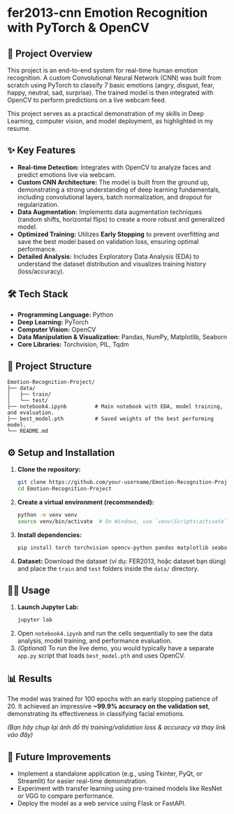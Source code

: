 # fer2013-cnn Emotion Recognition with PyTorch & OpenCV

## 🚀 Project Overview

This project is an end-to-end system for real-time human emotion recognition. A custom Convolutional Neural Network (CNN) was built from scratch using PyTorch to classify 7 basic emotions (angry, disgust, fear, happy, neutral, sad, surprise). The trained model is then integrated with OpenCV to perform predictions on a live webcam feed.

This project serves as a practical demonstration of my skills in Deep Learning, computer vision, and model deployment, as highlighted in my resume.

## ✨ Key Features

*   **Real-time Detection:** Integrates with OpenCV to analyze faces and predict emotions live via webcam.
*   **Custom CNN Architecture:** The model is built from the ground up, demonstrating a strong understanding of deep learning fundamentals, including convolutional layers, batch normalization, and dropout for regularization.
*   **Data Augmentation:** Implements data augmentation techniques (random shifts, horizontal flips) to create a more robust and generalized model.
*   **Optimized Training:** Utilizes **Early Stopping** to prevent overfitting and save the best model based on validation loss, ensuring optimal performance.
*   **Detailed Analysis:** Includes Exploratory Data Analysis (EDA) to understand the dataset distribution and visualizes training history (loss/accuracy).

## 🛠️ Tech Stack

*   **Programming Language:** Python
*   **Deep Learning:** PyTorch
*   **Computer Vision:** OpenCV
*   **Data Manipulation & Visualization:** Pandas, NumPy, Matplotlib, Seaborn
*   **Core Libraries:** Torchvision, PIL, Tqdm

## 📂 Project Structure

```
Emotion-Recognition-Project/
├── data/
│   ├── train/
│   └── test/
├── notebook4.ipynb         # Main notebook with EDA, model training, and evaluation.
├── best_model.pth          # Saved weights of the best performing model.
└── README.md
```

## ⚙️ Setup and Installation

1.  **Clone the repository:**
    ```bash
    git clone https://github.com/your-username/Emotion-Recognition-Project.git
    cd Emotion-Recognition-Project
    ```

2.  **Create a virtual environment (recommended):**
    ```bash
    python -m venv venv
    source venv/bin/activate  # On Windows, use `venv\Scripts\activate`
    ```

3.  **Install dependencies:**
    ```bash
    pip install torch torchvision opencv-python pandas matplotlib seaborn jupyterlab
    ```
4.  **Dataset:**
    Download the dataset (ví dụ: FER2013, hoặc dataset bạn dùng) and place the `train` and `test` folders inside the `data/` directory.

## 🏃‍♂️ Usage

1.  **Launch Jupyter Lab:**
    ```bash
    jupyter lab
    ```
2.  Open `notebook4.ipynb` and run the cells sequentially to see the data analysis, model training, and performance evaluation.
3.  *(Optional)* To run the live demo, you would typically have a separate `app.py` script that loads `best_model.pth` and uses OpenCV.

## 📊 Results

The model was trained for 100 epochs with an early stopping patience of 20. It achieved an impressive **~99.9% accuracy on the validation set**, demonstrating its effectiveness in classifying facial emotions.


*(Bạn hãy chụp lại ảnh đồ thị training/validation loss & accuracy và thay link vào đây)*

## 🔮 Future Improvements

*   Implement a standalone application (e.g., using Tkinter, PyQt, or Streamlit) for easier real-time demonstration.
*   Experiment with transfer learning using pre-trained models like ResNet or VGG to compare performance.
*   Deploy the model as a web service using Flask or FastAPI.
